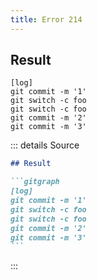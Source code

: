 ```yaml
---
title: Error 214
---
```

## Result

```gitgraph
[log]
git commit -m '1'
git switch -c foo
git switch -c foo
git commit -m '2'
git commit -m '3'
```

::: details Source

````md
## Result

```gitgraph
[log]
git commit -m '1'
git switch -c foo
git switch -c foo
git commit -m '2'
git commit -m '3'
```
````

:::
